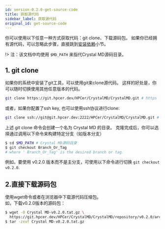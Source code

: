 ```yaml
---
id: version-0.2.0-get-source-code
title: 获取源代码
sidebar_label: 获取源代码
original_id: get-source-code
---
```


你可以使用以下任意一种方式获取代码：git clone、下载源码包。
如果你已经拥有源代码，可以忽略此步骤，直接跳到[安装依赖](install_dep)小节。

!> 注：该文档中均使用 `$MD_PATH` 来指代Crystal MD源码目录。

## 1. git clone
如果你的系统中安装了git工具，可以使用git来clone源代码。
这样的好处是，你可以随时切换使用其他任意版本的代码。
```bash
git clone https://git.hpcer.dev/HPCer/CrystalMD/CrystalMD.git # https
```

或者，如果你配置了ssh key, 也可以使用ssh协议进行clone:
```bash
git clone ssh://git@git.hpcer.dev:2222/HPCer/CrystalMD/CrystalMD.git # ssh
```

上述 git clone 命令会创建一个名为 Crystal MD 的目录。
克隆完成后，你可以选择通过调用以下命令来构建特定分支（如版本分支）
```bash
$ cd $MD_PATH # Crystal MD源码目录
$ git checkout Branch_Or_Tag
# where ' Branch_Or_Tag' is the desired branch or tag.
```
例如，要使用 v0.2.0 版本而不是主分支，可使用以下命令进行切换 `git checkout v0.2.0`.

## 2.直接下载源码包
使用wget命令或者在浏览器中下载源代码压缩包。  
如，下载v0.2.0版本的源码包：
```bash
$ wget -O Crystal MD-v0.2.0.tat.gz \
  https://git.hpcer.dev/HPCer/CrystalMD/CrystalMD/repository/v0.2.0/archive.tar.gz
$ tar -zxvf Crystal MD-v0.2.0.tat.gz
```
